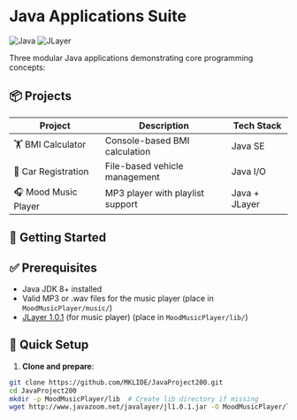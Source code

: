 # Java Applications Suite

![Java](https://img.shields.io/badge/Java-8%2B-blue)
![JLayer](https://img.shields.io/badge/JLayer-1.0.1-green)

Three modular Java applications demonstrating core programming concepts:

## 📦 Projects

| Project | Description | Tech Stack |
|---------|-------------|------------|
| 🏋️ BMI Calculator | Console-based BMI calculation | Java SE |
| 🚗 Car Registration | File-based vehicle management | Java I/O |
| 🎧 Mood Music Player | MP3 player with playlist support | Java + JLayer |

## 🚀 Getting Started

## ✅ Prerequisites
- Java JDK 8+ installed
- Valid MP3 or .wav files for the music player (place in `MoodMusicPlayer/music/`) 
- [JLayer 1.0.1](http://www.javazoom.net/javalayer/javalayer.html) (for music player) (place in `MoodMusicPlayer/lib/`)

## 🚀 Quick Setup

1. **Clone and prepare**:
```bash
git clone https://github.com/MKLIDE/JavaProject200.git
cd JavaProject200
mkdir -p MoodMusicPlayer/lib  # Create lib directory if missing
wget http://www.javazoom.net/javalayer/jl1.0.1.jar -O MoodMusicPlayer/lib/jl1.0.1.jar
